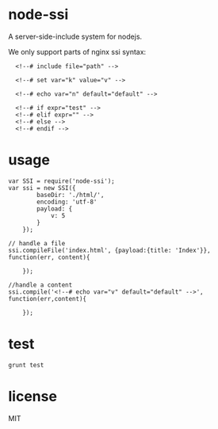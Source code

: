 node-ssi
======
A server-side-include system for nodejs.

We only support parts of nginx ssi syntax:

    
      <!--# include file="path" -->
     
      <!--# set var="k" value="v" -->
     
      <!--# echo var="n" default="default" -->
     
      <!--# if expr="test" -->
      <!--# elif expr="" -->
      <!--# else -->
      <!--# endif -->

usage
======

    
    var SSI = require('node-ssi');
    var ssi = new SSI({
            baseDir: './html/',
            encoding: 'utf-8'
            payload: {
                v: 5
            }
        });

    // handle a file
    ssi.compileFile('index.html', {payload:{title: 'Index'}}, function(err, content){

        });

    //handle a content
    ssi.compile('<!--# echo var="v" default="default" -->', function(err,content){

        });

test
======

`grunt test`

license
======

MIT




